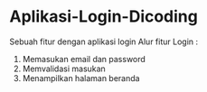 # Aplikasi-Login-Dicoding
Sebuah fitur dengan aplikasi login
Alur fitur Login :
1. Memasukan email dan password
2. Memvalidasi masukan
3. Menampilkan halaman beranda
